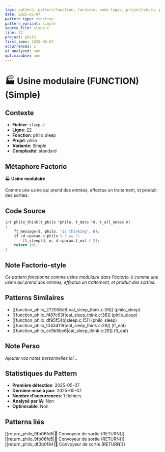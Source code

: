 ```yaml
---
tags: pattern, pattern/function, factorio, code-logic, project/philo, pattern/variant/simple
date: 2025-05-07
pattern_type: function
pattern_variant: simple
source_file: sleep.c
line: 22
project: philo
first_seen: 2025-05-07
occurrences: 1
ai_analyzed: non
optimizable: non
---
```


# 🏭 Usine modulaire (FUNCTION) (Simple)

## Contexte
- **Fichier**: `sleep.c`
- **Ligne**: 22
- **Fonction**: philo_sleep
- **Projet**: philo
- **Variante**: Simple
- **Complexité**: standard

## Métaphore Factorio
🏭 **Usine modulaire**

Comme une usine qui prend des entrées, effectue un traitement, et produit des sorties.

## Code Source
```c
int	philo_think(t_philo *philo, t_data *d, t_all_mutex m)
{
	ft_message(d, philo, "is thinking", m);
	if (d->param.n_philo % 2 == 1)
		ft_sleep(d, m, d->param.t_eat / 2);
	return (0);
}
```

## Note Factorio-style
*Ce pattern fonctionne comme usine modulaire dans Factorio. Il comme une usine qui prend des entrées, effectue un traitement, et produit des sorties.*

## Patterns Similaires
- [[function_philo_272008d6|eat_sleep_think.c:36]] (philo_sleep)
- [[function_philo_f487c63f|eat_sleep_think.c:36]] (philo_sleep)
- [[function_philo_df95f54b|sleep.c:15]] (philo_sleep)
- [[function_philo_10434119|eat_sleep_think.c:29]] (ft_eat)
- [[function_philo_cc9b5be6|eat_sleep_think.c:29]] (ft_eat)

## Note Perso
*Ajouter vos notes personnelles ici...*

## Statistiques du Pattern
- **Première détection**: 2025-05-07
- **Dernière mise à jour**: 2025-05-07
- **Nombre d'occurrences**: 1 fichiers
- **Analysé par IA**: Non
- **Optimisable**: Non

## Patterns liés
[[return_philo_9fb06fd5|🚚 Convoyeur de sortie (RETURN)]]
[[return_philo_9fb06fd5|🚚 Convoyeur de sortie (RETURN)]]
[[return_philo_df3b0f94|🚚 Convoyeur de sortie (RETURN)]]
